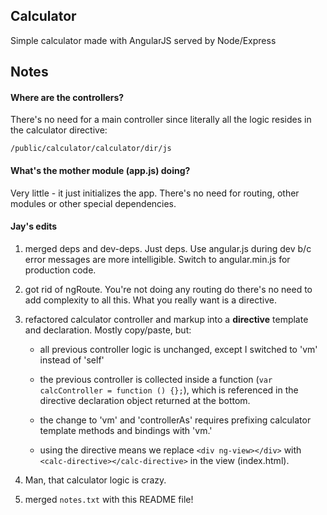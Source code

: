 ## Calculator

Simple calculator made with AngularJS served by Node/Express

## Notes

#### Where are the controllers?

There's no need for a main controller since literally all the logic resides in the calculator directive:

`/public/calculator/calculator/dir/js`

#### What's the mother module (app.js) doing?

Very little - it just initializes the app.  There's no need for routing, other modules or other special dependencies.

#### Jay's edits

1.  merged deps and dev-deps.  Just deps.  Use angular.js during dev b/c error messages are more intelligible.  Switch to angular.min.js for production code.

2.  got rid of ngRoute.  You're not doing any routing do there's no need to add complexity to all this.  What you really want is a directive.

3.  refactored calculator controller and markup into a **directive** template and declaration.  Mostly copy/paste, but:

    * all previous controller logic is unchanged, except I switched to 'vm' instead of 'self'
    
    * the previous controller is collected inside a function (`var calcController = function () {};`), which is referenced in the directive declaration object returned at the bottom.

    * the change to 'vm' and 'controllerAs' requires prefixing calculator template methods and bindings with 'vm.'
    
    * using the directive means we replace `<div ng-view></div>` with `<calc-directive></calc-directive>` in the view (index.html).
    
4.  Man, that calculator logic is crazy.

5.  merged `notes.txt` with this README file!